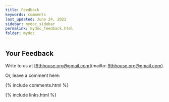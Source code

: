 ```yaml
---
title: Feedback
keywords: comments
last_updated: June 24, 2022
sidebar: mydoc_sidebar
permalink: mydoc_feedback.html
folder: mydoc
---
```


## Your Feedback

Write to us at [9thhouse.org@gmail.com](mailto: 9thhouse.org@gmail.com).

Or, leave a comment here:


{% include comments.html %}
		

{% include links.html %}
